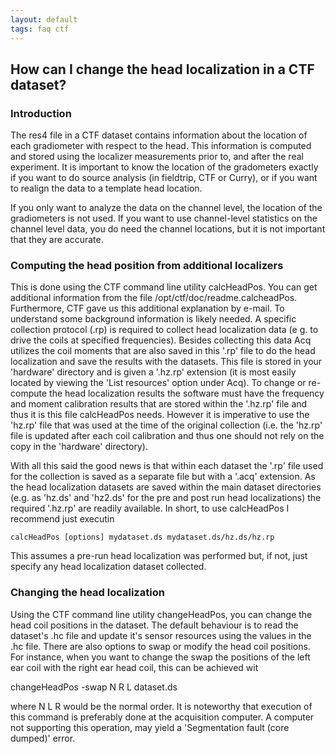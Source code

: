 ```yaml
---
layout: default
tags: faq ctf
---
```


## How can I change the head localization in a CTF dataset?

### Introduction

The res4 file in a CTF dataset contains information about the location of each gradiometer with respect to the head. This information is computed and stored using the localizer measurements prior to, and after the real experiment. It is important to know the location of the gradometers exactly if you want to do source analysis (in fieldtrip, CTF or Curry), or if you want to realign the data to a template head location.

If you only want to analyze the data on the channel level, the location of the gradiometers is not used. If you want to use channel-level statistics on the channel level data, you do need the channel locations, but it is not important that they are accurate.

### Computing the head position from additional localizers

This is done using the CTF command line utility calcHeadPos. You can get additional information from the file /opt/ctf/doc/readme.calcheadPos. Furthermore, CTF gave us this additional explanation by e-mail.
To understand some background information is likely needed. A specific collection protocol (.rp) is required to collect head localization data (e g. to drive the coils at specified frequencies). Besides collecting this data Acq utilizes the coil moments that are also saved in this '.rp' file to do the head localization and save the results with the datasets. This file is stored in your 'hardware' directory and is given a '.hz.rp' extension (it is most easily located by viewing the 'List resources' option under Acq).
To change or re-compute the head localization results the software must have the frequency and moment calibration results that are stored within the '.hz.rp' file and thus it is this file calcHeadPos needs. However it is imperative to use the 'hz.rp' file that was used at the time of the original collection (i.e. the 'hz.rp' file is updated after each coil calibration and thus one should not rely on the copy in the 'hardware' directory).

With all this said the good news is that within each dataset the '.rp' file used for the collection is saved as a separate file but with a '.acq' extension. As the head localization datasets are saved within the main dataset directories (e.g. as 'hz.ds' and 'hz2.ds' for the pre and post run head localizations) the required '.hz.rp' are readily available. In short, to use calcHeadPos I recommend just executin

    calcHeadPos [options] mydataset.ds mydataset.ds/hz.ds/hz.rp

This assumes a pre-run head localization was performed but, if not, just specify any head localization dataset collected.

### Changing the head localization

Using the CTF command line utility changeHeadPos, you can change the head coil positions in the dataset. The default behaviour is to read the dataset's .hc file and update it's sensor resources using the values in the .hc file. There are also options to swap or modify the head coil positions. For instance, when you want to change the swap the positions of the left ear coil with the right ear head coil, this can be achieved wit

   changeHeadPos -swap N R L dataset.ds

where N L R would be the normal order. It is noteworthy that execution of this command is preferably done at the acquisition computer. A computer not supporting this operation, may yield a 'Segmentation fault (core dumped)' error.
